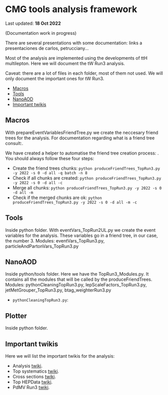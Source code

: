 # CMG tools analysis framework

Last updated: **18 Oct 2022**

(Documentation work in progress)

There are several presentations with some documentation: links a presentaciones de carlos, petrucciany...

Most of the analysis are implemented using the developments of ttH multilepton. Here we will document the tW Run3 analysis.

Caveat: there are a lot of files in each folder, most of them not used. We will only document the important ones for tW Run3.

  * [Macros](#macros)
  * [Tools](#tools)
  * [NanoAOD](#nanoAOD)
  * [Important twikis](#twikis)

<a name="macros"></a>
## Macros
With prepareEventVariablesFriendTree.py we create the neccesary friend trees for the analysis. For documentation regarding what is a friend tree consult:.

We have created a helper to automatise the friend tree creation process: . You should always follow these four steps:

  * Create the friend trees chunks: `python produceFriendTrees_TopRun3.py -y 2022 -s 0 -d all -q batch -n 8`
  * Check if all chunks are created: `python produceFriendTrees_TopRun3.py -y 2022 -s 0 -d all -c`
  * Merge all chunks: `python produceFriendTrees_TopRun3.py -y 2022 -s 0 -d all -m`
  * Check if the merged chunks are ok: `python produceFriendTrees_TopRun3.py -y 2022 -s 0 -d all -m -c`

<a name="tools"></a>
## Tools
Inside python folder.
With eventVars_TopRun2UL.py we create the event variables for the analysis. These variables go in a friend tree, in our case, the number 3.
Modules: eventVars_TopRun3.py, particleAndPartonVars_TopRun3.py

<a name="nanoAOD"></a>
## NanoAOD
Inside python/tools folder.
Here we have the TopRun3_Modules.py. It contains all the modules that will be called by the produceFriendTrees.
Modules: pythonCleaningTopRun3.py, lepScaleFactors_TopRun3.py, jetMetGrouper_TopRun3.py, btag_weighterRun3.py
  
  * `pythonCleaningTopRun3.py`:

<a name="plotter"></a>
## Plotter
Inside python folder.

<a name="twikis"></a>
## Important twikis
Here we will list the important twikis for the analysis:
 * Analysis [twiki](https://twiki.cern.ch/twiki/bin/view/CMS/TWRun3).
 * Top systematics [twiki](https://twiki.cern.ch/twiki/bin/view/CMS/TopSystematics).
 * Cross sections [twiki](https://twiki.cern.ch/twiki/bin/view/LHCPhysics/SingleTopNNLORef).
 * Top HEPData [twiki](https://twiki.cern.ch/twiki/bin/viewauth/CMS/TOPHepData).
 * PdMV Run3 [twiki](https://twiki.cern.ch/twiki/bin/viewauth/CMS/PdmVRun3Analysis).

